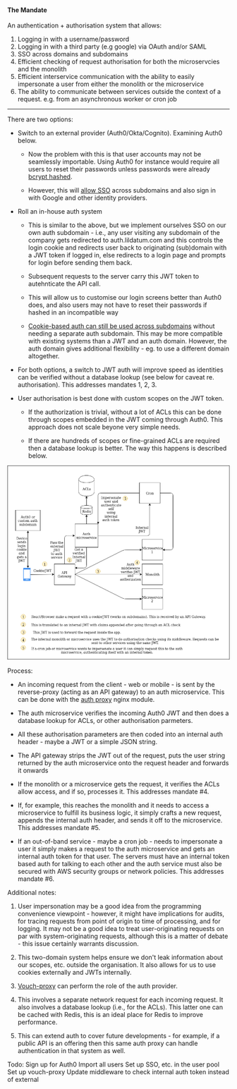 #### The Mandate
An authentication + authorisation system that allows:

1. Logging in with a username/password
2. Logging in with a third party (e.g google) via OAuth and/or SAML
3. SSO across domains and subdomains
4. Efficient checking of request authorisation for both the microservcies and the monolith
5. Efficient interservice communication with the ability to easily impersonate a user from either the monolith or the microservice
6. The ability to communicate between services outside the context of a request. e.g. from an asynchronous worker or cron job

---

There are two options:
- Switch to an external provider (Auth0/Okta/Cognito). Examining Auth0 below.
  *  Now the problem with this is that user accounts may not be seamlessly importable. Using Auth0 for instance would require all users to reset their passwords unless passwords were already [bcrypt hashed](https://auth0.com/docs/users/guides/bulk-user-imports).

  *  However, this will [allow SSO](https://auth0.com/docs/sso/current) across subdomains and also sign in with Google and other identity providers.

- Roll an in-house auth system
  * This is similar to the above, but we implement ourselves SSO on our own auth subdomain - i.e., any user visiting any subdomain of the company gets redirected to auth.lildatum.com and this controls the login cookie and redirects user back to originating (sub)domain with a JWT token if logged in, else redirects to a login page and prompts for login before sending them back.

  * Subsequent requests to the server carry this JWT token to autehnticate the API call.

  * This will allow us to customise our login screens better than Auth0 does, and also users may not have to reset their passwords if hashed in an incompatible way

  * [Cookie-based auth can still be used across subdomains](https://stackoverflow.com/questions/18492576/share-cookie-between-subdomain-and-domain) without needing a separate auth subdomain. This may be more compatible with existing systems than a JWT and an auth domain. However, the auth domain gives additional flexibility - eg. to use a different domain altogether.

- For both options, a switch to JWT auth will improve speed as identities can be verified without a database lookup (see below for caveat re. authorisation). This addresses mandates 1, 2, 3.


- User authorisation is best done with custom scopes on the JWT token.
  * If the authorization is trivial, without a lot of ACLs this can be done through scopes embedded in the JWT coming through Auth0. This approach does not scale beyone very simple needs.

  * If there are hundreds of scopes or fine-grained ACLs are required then a database lookup is better. The way this happens is described below.

![Architecture](propeller.png)

Process:
- An incoming request from the client - web or mobile - is sent by the reverse-proxy (acting as an API gateway) to an auth microservice. This can be done with the [auth proxy](https://docs.nginx.com/nginx/admin-guide/security-controls/configuring-subrequest-authentication/) nginx module.

- The auth microservice verifies the incoming Auth0 JWT and then does a database lookup for ACLs, or other authorisation parmeters.

- All these authorisation parameters are then coded into an internal auth header - maybe a JWT or a simple JSON string.

- The API gateway strips the JWT out of the request, puts the user string returned by the auth microservice onto the request header and forwards it onwards

- If the monolith or a microservice gets the request, it verifies the ACLs allow access, and if so, processes it. This addresses mandate #4.

- If, for example, this reaches the monolith and it needs to access a microservice to fulfill its business logic, it simply crafts a new request, appends the internal auth header, and sends it off to the microservice. This addresses mandate #5.

- If an out-of-band service - maybe a cron job - needs to impersonate a user it simply makes a request to the auth microservice and gets an internal auth token for that user. The servers must have an internal token based auth for talking to each other and the auth service must also be secured with AWS security groups or network policies. This addresses mandate #6.

Additional notes:
1. User impersonation may be a good idea from the programming convenience viewpoint - however, it might have implications for audits, for tracing requests from point of origin to time of processing, and for logging. It may not be a good idea to treat user-originating requests on par with system-originating requests, although this is a matter of debate - this issue certainly warrants discussion.

2. This two-domain system helps ensure we don't leak information about our scopes, etc. outside the organisation. It also allows for us to use cookies externally and JWTs internally.

3. [Vouch-proxy](https://github.com/vouch/vouch-proxy) can perform the role of the auth provider.

4. This involves a separate network request for each incoming request. It also involves a database lookup (i.e., for the ACLs). This latter one can be cached with Redis, this is an ideal place for Redis to improve performance.

5. This can extend auth to cover future developments - for example, if a public API is an offering then this same auth proxy can handle authentication in that system as well.

Todo:
Sign up for Auth0
Import all users
Set up SSO, etc. in the user pool
Set up vouch-proxy
Update middleware to check internal auth token instead of external